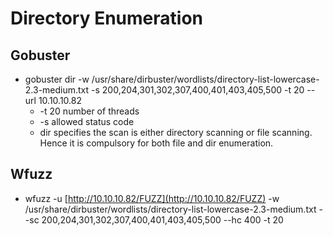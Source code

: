 # Directory Enumeration

## Gobuster

* gobuster dir -w /usr/share/dirbuster/wordlists/directory-list-lowercase-2.3-medium.txt -s 200,204,301,302,307,400,401,403,405,500 -t 20 --url 10.10.10.82
  * -t 20 number of threads
  * -s allowed status code
  * dir specifies the scan is either directory scanning or file scanning. Hence it is compulsory for both file and dir enumeration.

## Wfuzz

* wfuzz -u [http://10.10.10.82/FUZZ](http://10.10.10.82/FUZZ) -w /usr/share/dirbuster/wordlists/directory-list-lowercase-2.3-medium.txt --sc 200,204,301,302,307,400,401,403,405,500 --hc 400 -t 20


